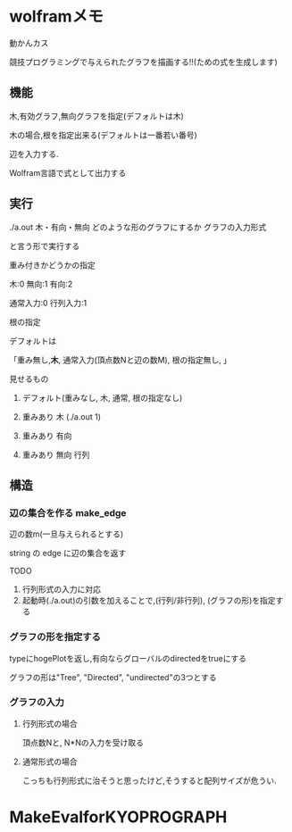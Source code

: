 # wolframメモ




動かんカス

競技プログラミングで与えられたグラフを描画する!!(ための式を生成します)

## 機能

木,有効グラフ,無向グラフを指定(デフォルトは木)

木の場合,根を指定出来る(デフォルトは一番若い番号)

辺を入力する.

Wolfram言語で式として出力する

## 実行

./a.out 木・有向・無向 どのような形のグラフにするか グラフの入力形式

と言う形で実行する

重み付きかどうかの指定

木:0 
無向:1
有向:2

通常入力:0
行列入力:1 

根の指定



デフォルトは

「重み無し,**木**, 通常入力(頂点数Nと辺の数M), 根の指定無し, 」

見せるもの

1. デフォルト(重みなし, 木, 通常, 根の指定なし)

2. 重みあり 木 (./a.out 1)

3. 重みあり 有向

4. 重みあり 無向 行列

   

## 構造

### 辺の集合を作る make_edge

辺の数m(一旦与えられるとする)

string の edge に辺の集合を返す

TODO 

1. 行列形式の入力に対応
2. 起動時(./a.out)の引数を加えることで,(行列/非行列), (グラフの形)を指定する

### グラフの形を指定する

typeにhogePlotを返し,有向ならグローバルのdirectedをtrueにする

グラフの形は"Tree", "Directed", "undirected"の3つとする

### グラフの入力

1. 行列形式の場合

   頂点数Nと, N*Nの入力を受け取る

2. 通常形式の場合

   こっちも行列形式に治そうと思ったけど,そうすると配列サイズが危うい. 
# MakeEvalforKYOPROGRAPH
